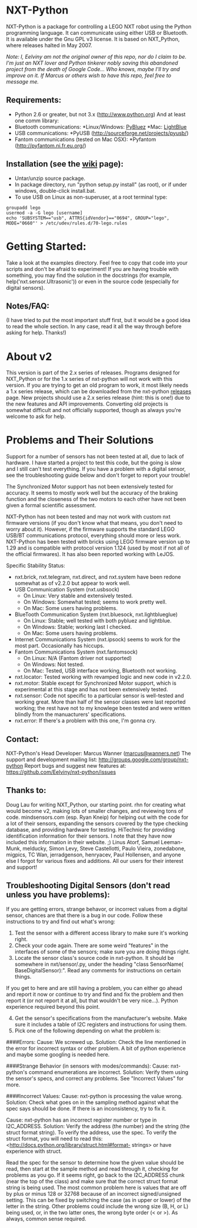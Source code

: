 # NXT-Python

NXT-Python is a package for controlling a LEGO NXT robot using the 
Python programming language. It can communicate using either USB or 
Bluetooth. It is available under the Gnu GPL v3 license. It is based on 
NXT_Python, where releases halted in May 2007.

*Note: I, Eelviny am not the original owner of this repo, nor do I claim to be. I'm just an NXT lover and Python tinkerer nobly saving this abandoned project from the death of Google Code... Who knows, maybe I'll try and improve on it. If Marcus or others wish to have this repo, feel free to message me.*

## Requirements:

* Python 2.6 or greater, but not 3.x (http://www.python.org)
And at least one comm library:
* Bluetooth communications:
  *Linux/Windows: [PyBluez](https://github.com/karulis/pybluez)
  *Mac: [LightBlue](http://lightblue.sourceforge.net/)
* USB communications:
  *PyUSB (http://sourceforge.net/projects/pyusb/)
* Fantom communications (tested on Mac OSX):
  *Pyfantom (http://pyfantom.ni.fr.eu.org/)

## Installation (see the [wiki](https://github.com/Eelviny/nxt-python/wiki/Installation) page):

* Untar/unzip source package.
* In package directory, run "python setup.py install" (as root), or if under windows, double-click install.bat.
* To use USB on Linux as non-superuser, at a root terminal type:
```
groupadd lego
usermod -a -G lego [username]
echo 'SUBSYSTEM=="usb", ATTRS{idVendor}=="0694", GROUP="lego", MODE="0660"' > /etc/udev/rules.d/70-lego.rules
```

# Getting Started:

Take a look at the examples directory. Feel free to copy that code 
into your scripts and don't be afraid to experiment! If you are having 
trouble with something, you may find the solution in the docstrings (for 
example, help('nxt.sensor.Ultrasonic')) or even in the source code 
(especially for digital sensors).

## Notes/FAQ:
(I have tried to put the most important stuff first, but it would be a good idea to read the whole section. In any case, read it all the way through before asking for help. Thanks!)

# About v2
This version is part of the 2.x series of releases. Programs 
designed for NXT_Python or for the 1.x series of nxt-python will not 
work with this version. If you are trying to get an old program to work, 
it most likely needs a 1.x series release, which can be downloaded from 
the nxt-python [releases](https://github.com/Eelviny/nxt-python/releases) page. New projects should use a 
2.x series release (hint: this is one!) due to the new features and API 
improvements. Converting old projects is somewhat difficult and not 
officially supported, though as always you're welcome to ask for help.

# Problems and Their Solutions
Support for a number of sensors has not been tested at all, due to 
lack of hardware. I have started a project to test this code, but the 
going is slow and I still can't test everything. If you have a problem 
with a digital sensor, see the troubleshooting guide below and don't 
forget to report your trouble!

The Synchronized Motor support has not been extensively tested for 
accuracy. It seems to mostly work well but the accuracy of the braking 
function and the closeness of the two motors to each other have not been 
given a formal scientific assessment.

NXT-Python has not been tested and may not work with custom nxt 
firmware versions (if you don't know what that means, you don't need to 
worry about it). However, if the firmware supports the standard LEGO 
USB/BT communications protocol, everything should more or less work. 
NXT-Python has been tested with bricks using LEGO firmware version up to 
1.29 and is compatible with protocol version 1.124 (used by most if not 
all of the official firmwares). It has also been reported working with 
LeJOS.

Specific Stability Status:
* nxt.brick, nxt.telegram, nxt.direct, and nxt.system have been redone somewhat as of v2.2.0 but appear to work well.
* USB Communication System (nxt.usbsock)
  * On Linux: Very stable and extensively tested.
  * On Windows: Somewhat tested; seems to work pretty well.
  * On Mac: Some users having problems.
* BlueTooth Communication System (nxt.bluesock, nxt.lightblueglue)
  * On Linux: Stable; well tested with both pybluez and lightblue.
  * On Windows: Stable; working last I checked.
  * On Mac: Some users having problems.
* Internet Communications System (nxt.ipsock) seems to work for the most part. Occasionally has hiccups.
* Fantom Communications System (nxt.fantomsock)
  * On Linux: N/A (Fantom driver not supported)
  * On Windows: Not tested.
  * On Mac: Tested, USB interface working, Bluetooth not working.
* nxt.locator: Tested working with revamped logic and new code in v2.2.0.
* nxt.motor: Stable except for Synchronized Motor support, which is experimental at this stage and has not been extensively tested.
* nxt.sensor: Code not specific to a particular sensor is well-tested and working great. More than half of the sensor classes were last reported working; the rest have not to my knowlege been tested and were written blindly from the manuacturers' specifications.
* nxt.error: If there's a problem with this one, I'm gonna cry.

## Contact:
NXT-Python's Head Developer:
Marcus Wanner (marcus@wanners.net)
The support and development mailing list:
http://groups.google.com/group/nxt-python
Report bugs and suggest new features at:
https://github.com/Eelviny/nxt-python/issues

## Thanks to:
Doug Lau for writing NXT_Python, our starting point.
rhn for creating what would become v2, making lots of smaller changes, and reviewing tons of code.
mindsensors.com (esp. Ryan Kneip) for helping out with the code for a lot of their sensors, expanding the sensors covered by the type checking database, and providing hardware for testing.
HiTechnic for providing identification information for their sensors. I note that they have now included this information in their website. ;)
Linus Atorf, Samuel Leeman-Munk, melducky, Simon Levy, Steve Castellotti, Paulo Vieira, zonedabone, migpics, TC Wan, jerradgenson, henryacev, Paul Hollensen, and anyone else I forgot for various fixes and additions.
All our users for their interest and support!

## Troubleshooting Digital Sensors (don't read unless you have problems):
If you are getting errors, strange behavor, or incorrect values from a digital
sensor, chances are that there is a bug in our code. Follow these instructions
to try and find out what's wrong:
1. Test the sensor with a different access library to make sure it's working
right.
2. Check your code again. There are some weird "features" in the interfaces
of some of the sensors; make sure you are doing things right.
3. Locate the sensor class's source code in nxt-python. It should be
somewhere in nxt/sensor/<manufacturer>.py, under the heading "class SensorName(
BaseDigitalSensor):". Read any comments for instructions on certain things.

If you get to here and are still having a problem, you can either go ahead and
report it now or continue to try and find and fix the problem and then report
it (or not report it at all, but that wouldn't be very nice...).
Python experience required beyond this point.

4. Get the sensor's specifications from the manufacturer's website. Make
sure it includes a table of I2C registers and instructions for using them.
5. Pick one of the following depending on what the problem is:

####Errors:
Cause: We screwed up.
Solution: Check the line mentioned in the error for incorrect syntax or
other problem. A bit of python experience and maybe some googling is needed
here.

####Strange Behavior (in sensors with modes/commands):
Cause: nxt-python's command enumerations are incorrect.
Solution: Verify them using the sensor's specs, and correct any problems.
See "Incorrect Values" for more.

####Incorrect Values:
Cause: nxt-python is processing the value wrong.
Solution: Check what goes on in the sampling method against what the spec
says should be done. If there is an inconsistency, try to fix it.

Cause: nxt-python has an incorrect register number or type in I2C_ADDRESS.
Solution: Verify the address (the number) and the string (the struct format
string). To verify the address, use the spec. To verify the struct format, you
will need to read this: <http://docs.python.org/library/struct.html#format-
strings> or have experience with struct.

Read the spec for the sensor to determine how the given value should be read,
then start at the sample method and read through it, checking for problems as
you go. If it seems right, go back to the I2C_ADDRESS chunk (near the top of the
class) and make sure that the correct struct format string is being used. The
most common problem here is values that are off by plus or minus 128 or 32768
because of an incorrect signed/unsigned setting. This can be fixed by switching
the case (as in upper or lower) of the letter in the string. Other problems
could include the wrong size (B, H, or L) being used, or, in the two latter
ones, the wrong byte order (< or >). As always, common sense required.
